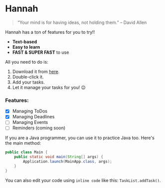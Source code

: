# Hannah

> “Your mind is for having ideas, not holding them.” – David Allen

Hannah has a ton of features for you to try!!

- **Text-based**
- **Easy to learn**
- **FAST & SUPER FAST** to use

All you need to do is:
1. Download it from [here](https://github.com/taniathng/ip).
2. Double-click it.
3. Add your tasks.
4. Let it manage your tasks for you! 😉

### Features:
- [x] Managing ToDos
- [x] Managing Deadlines
- [ ] Managing Events
- [ ] Reminders (coming soon)

If you are a Java programmer, you can use it to practice Java too. Here's the main method:

```java
public class Main {
    public static void main(String[] args) {
        Application.launch(MainApp.class, args);
    }
}
```

You can also edit your code using `inline code` like this: `TaskList.addTask()`.
